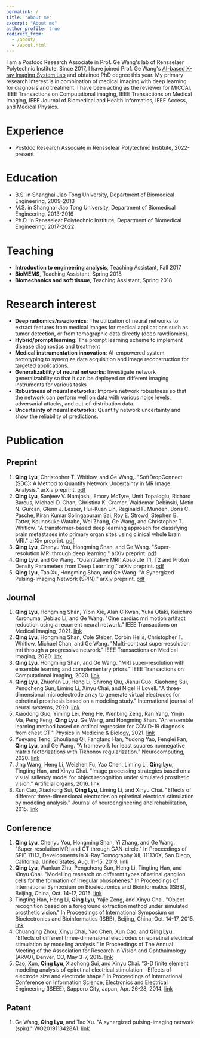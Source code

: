 ```yaml
---
permalink: /
title: "About me"
excerpt: "About me"
author_profile: true
redirect_from: 
  - /about/
  - /about.html
---
```


I am a Postdoc Research Associate in Prof. Ge Wang's lab of Rensselaer Polytechnic Institute. Since 2017, I have joined Prof. Ge Wang's [AI-based X-ray Imaging System Lab](https://wang-axis.github.io/) and obtained PhD degree this year. My primary research interest is in combination of medical imaging with deep learning for diagnosis and treatment. I have been acting as the reviewer for MICCAI, IEEE Transactions on Computational imaging, IEEE Transactions on Medical Imaging, IEEE Journal of Biomedical and Health Informatics, IEEE Access, and Medical Physics.

Experience
======
* Postdoc Research Associate in Rensselear Polytechnic Institute, 2022-present

Education
======
* B.S. in Shanghai Jiao Tong University, Department of Biomedical Engineering, 2009-2013
* M.S. in Shanghai Jiao Tong University, Department of Biomedical Engineering, 2013-2016
* Ph.D. in Rensselear Polytechnic Institute, Department of Biomedical Engineering, 2017-2022

Teaching
======
* **Introduction to engineering analysis**, Teaching Assistant, Fall 2017
* **BioMEMS**, Teaching Assistant, Spring 2018
* **Biomechanics and soft tissue**, Teaching Assistant, Spring 2018

Research interest
======
* **Deep radiomics/rawdiomics**: The utilization of neural networks to extract features from medical images for medical applications such as tumor detection, or from tomographic data directly (deep rawdiomics). 
* **Hybrid/prompt learning**: The prompt learning scheme to implement disease diagnostics and treatment
* **Medical instrumentation innovation**: AI-empowered system prototyping to synergize data acquisition and image reconstruction for targeted applications. 
* **Generalizability of neural networks**: Investigate network generalizability so that it can be deployed on different imaging instruments for various tasks
* **Robustness of neural networks**: Improve network robustness so that the network can perform well on data with various noise levels, adversarial attacks, and out-of-distribution data.
* **Uncertainty of neural networks**: Quantify network uncertainty and show the reliability of predictions.

Publication
======

Preprint
------
1. **Qing Lyu**, Christopher T. Whitlow, and Ge Wang,. "SoftDropConnect (SDC): A Method to Quantify Network Uncertainty in MR Image Analysis." arXiv preprint. [pdf](https://arxiv.org/pdf/2201.08418.pdf)
2. **Qing Lyu**, Sanjeev V. Namjoshi, Emory McTyre, Umit Topaloglu, Richard Barcus, Michael D. Chan, Christina K. Cramer, Waldemar Debinski, Metin N. Gurcan, Glenn J. Lesser, Hui-Kuan Lin, Reginald F. Munden, Boris C. Pasche, Kiran Kumar Solingapuram Sai, Roy E. Strowd, Stephen B. Tatter, Kounosuke Watabe, Wei Zhang, Ge Wang, and Christopher T. Whitlow. "A transformer-based deep learning approach for classifying brain metastases into primary organ sites using clinical whole brain MRI." arXiv preprint. [pdf](https://arxiv.org/ftp/arxiv/papers/2110/2110.03588.pdf)
3. **Qing Lyu**, Chenyu You, Hongming Shan, and Ge Wang. "Super-resolution MRI through deep learning." arXiv preprint. [pdf](https://arxiv.org/ftp/arxiv/papers/1810/1810.06776.pdf)
4. **Qing Lyu**, and Ge Wang. "Quantitative MRI: Absolute T1, T2 and Proton Density Parameters from Deep Learning." arXiv preprint. [pdf](https://arxiv.org/ftp/arxiv/papers/1806/1806.07453.pdf)
5. **Qing Lyu**, Tao Xu, Hongming Shan, and Ge Wang. "A Synergized Pulsing-Imaging Network (SPIN)." arXiv preprint. [pdf](https://arxiv.org/ftp/arxiv/papers/1805/1805.12006.pdf)

Journal
------
1. **Qing Lyu**, Hongming Shan, Yibin Xie, Alan C Kwan, Yuka Otaki, Keiichiro Kuronuma, Debiao Li, and Ge Wang. "Cine cardiac mri motion artifact reduction using a recurrent neural network." IEEE Transactions on Medical Imaging, 2021. [link](https://ieeexplore.ieee.org/abstract/document/9405626)
2. **Qing Lyu**, Hongming Shan, Cole Steber, Corbin Helis, Christopher T. Whitlow, Michael Chan, and Ge Wang. "Multi-contrast super-resolution mri through a progressive network." IEEE Transactions on Medical Imaging, 2020. [link](https://ieeexplore.ieee.org/abstract/document/9001105)
3. **Qing Lyu**, Hongming Shan, and Ge Wang. "MRI super-resolution with ensemble learning and complementary priors." IEEE Transactions on Computational Imaging, 2020. [link](https://ieeexplore.ieee.org/abstract/document/8950304)
4. **Qing Lyu**, Zhuofan Lu, Heng Li, Shirong Qiu, Jiahui Guo, Xiaohong Sui, Pengcheng Sun, Liming Li, Xinyu Chai, and Nigel H Lovell. "A three-dimensional microelectrode array to generate virtual electrodes for epiretinal prosthesis based on a modeling study." International journal of neural systems, 2020. [link](https://www.worldscientific.com/doi/abs/10.1142/S0129065720500069)
5. Xiaodong Guo, Yiming Lei, Peng He, Wenbing Zeng, Ran Yang, Yinjin Ma, Peng Feng, **Qing Lyu**, Ge Wang, and Hongming Shan. "An ensemble learning method based on ordinal regression for COVID-19 diagnosis from chest CT." Physics in Medicine & Biology, 2021. [link](https://iopscience.iop.org/article/10.1088/1361-6560/ac34b2/meta)
6. Yueyang Teng, Shouliang Qi, Fangfang Han, Yudong Yao, Fenglei Fan, **Qing Lyu**, and Ge Wang. "A framework for least squares nonnegative matrix factorizations with Tikhonov regularization." Neurocomputing, 2020. [link](https://www.sciencedirect.com/science/article/abs/pii/S0925231220300217)
7. Jing Wang, Heng Li, Weizhen Fu, Yao Chen, Liming Li, **Qing Lyu**, Tingting Han, and Xinyu Chai. "Image processing strategies based on a visual saliency model for object recognition under simulated prosthetic vision." Artificial organs, 2016. [link](https://onlinelibrary.wiley.com/doi/abs/10.1111/aor.12498)
8. Xun Cao, Xiaohong Sui, **Qing Lyu**, Liming Li, and Xinyu Chai. "Effects of different three-dimensional electrodes on epiretinal electrical stimulation by modeling analysis." Journal of neuroengineering and rehabilitation, 2015. [link](https://jneuroengrehab.biomedcentral.com/articles/10.1186/s12984-015-0065-x)

Conference
------
1. **Qing Lyu**, Chenyu You, Hongming Shan, Yi Zhang, and Ge Wang. "Super-resolution MRI and CT through GAN-circle." In Proceedings of SPIE 11113, Developments in X-Ray Tomography XII, 111130X, San Diego, California, United States, Aug. 11-15, 2019. [link](https://www.spiedigitallibrary.org/conference-proceedings-of-spie/11113/111130X/Super-resolution-MRI-and-CT-through-GAN-CIRCLE/10.1117/12.2530592.short?webSyncID=9a0ce46e-9e6e-c7a4-9dab-6a0cbad05932&sessionGUID=9ad883c9-d902-bc99-93ce-d268bead49a2&SSO=1)
2. **Qing Lyu**, Wankun Zhu, Pengcheng Sun, Heng Li, Tingting Han, and Xinyu Chai. "Modelling research on different types of retinal ganglion cells for the formation of irregular phosphenes." In Proceedings of International Symposium on Bioelectronics and Bioinformatics (ISBB), Beijing, China, Oct. 14-17, 2015. [link](https://ieeexplore.ieee.org/abstract/document/7344950)
3. Tingting Han, Heng Li, **Qing Lyu**, Yajie Zeng, and Xinyu Chai. "Object recognition based on a foreground extraction method under simulated prosthetic vision." In Proceedings of International Symposium on Bioelectronics and Bioinformatics (ISBB), Beijing, China, Oct. 14-17, 2015. [link](https://ieeexplore.ieee.org/abstract/document/7344951)
4. Chuanqing Zhou, Xinyu Chai, Yao Chen, Xun Cao, and **Qing Lyu**. "Effects of different three-dimensional electrodes on epiretinal electrical stimulation by modeling analysis." In Proceedings of The Annual Meeting of the Association for Research in Vision and Ophthalmology (ARVO), Denver, CO, May 3-7, 2015. [link](https://iovs.arvojournals.org/article.aspx?articleID=2336501)
5. Cao, Xun, **Qing Lyu**, Xiaohong Sui, and Xinyu Chai. "3-D finite element modeling analysis of epiretinal electrical stimulation—Effects of electrode size and electrode shape." In Proceedings of International Conference on Information Science, Electronics and Electrical Engineering (ISEEE), Sapporo City, Japan, Apr. 26-28, 2014. [link](https://ieeexplore.ieee.org/abstract/document/6948137)

Patent
------
1. Ge Wang, **Qing Lyu**, and Tao Xu. "A synergized pulsing-imaging network (spin)." WO2019113428A1. [link](https://patentscope.wipo.int/search/en/detail.jsf?docId=WO2019113428&_cid=P22-KBSTI1-51183-1)
